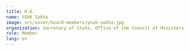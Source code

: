 ```yaml
---
title: H.E.
name: YOUK Sokha
image: src/asset/board-members/youk-sokha.jpg
organization: Secretary of State, Office of the Council of Ministers
role: Member
lang: en
---
```

